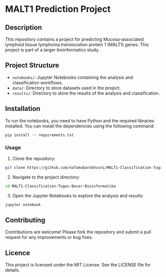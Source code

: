 # MALT1 Prediction Project

## Description
This repository contains a project for predicting Mucosa-associated lymphoid tissue lymphoma translocation protein 1 (MALT1) genes. This project is part of a larger bioinformatics study.

## Project Structure
- `notebooks/`: Jupyter Notebooks containing the analysis and classification workflows.
- `data/`: Directory to store datasets used in the project.
- `results/`: Directory to store the results of the analysis and classification.

## Installation
To run the notebooks, you need to have Python and the required libraries installed. You can install the dependencies using the following command:

```bash
pip install -r requirements.txt
```
### Usage
1. Clone the repository:
```bash
git clone https://github.com/nafamubarokhusni/MALT1-Classification-Tugas-Besar-Bioinformatika.git
```
2. Navigate to the project directory:
```bash
cd MALT1-Classification-Tugas-Besar-Bioinformatika
```
3. Open the Jupyter Notebooks to explore the analysis and results:
```bash
jupyter notebook
```

## Contributing
Contributions are welcome! Please fork the repository and submit a pull request for any improvements or bug fixes.

## Licence
This project is licensed under the MIT License. See the LICENSE file for details.
